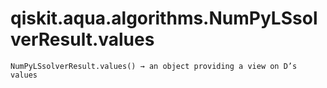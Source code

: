 # qiskit.aqua.algorithms.NumPyLSsolverResult.values

`NumPyLSsolverResult.values() → an object providing a view on D’s values`

